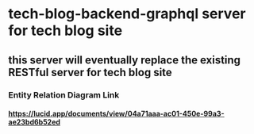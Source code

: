 # tech-blog-backend-graphql server for tech blog site
## this server will eventually replace the existing RESTful server for tech blog site


### Entity Relation Diagram Link
#### https://lucid.app/documents/view/04a71aaa-ac01-450e-99a3-ae23bd6b52ed